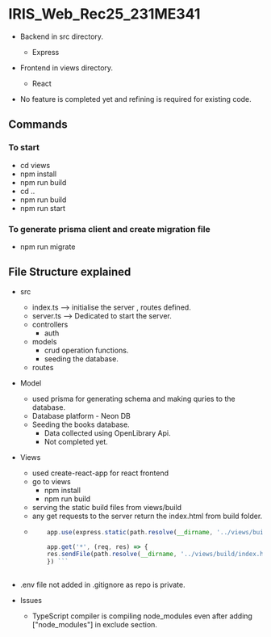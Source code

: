 # IRIS_Web_Rec25_231ME341 

- Backend in src directory.     
  - Express 
- Frontend in views directory.  
  - React 

- No feature is completed yet and refining is required for existing code.  

## Commands 

### To start 
- cd views
- npm install
- npm run build 
- cd .. 
- npm run build 
- npm run start 

### To generate prisma client and create migration file
- npm  run  migrate 
    

## File Structure explained 

- src 
  - index.ts --> initialise the server  , routes defined. 
  - server.ts --> Dedicated to start the server.
  - controllers 
     - auth 
  - models  
    - crud operation  functions.
    - seeding the database. 
  - routes 

- Model 
  - used prisma for generating schema and making quries to  the database.
  - Database platform  - Neon DB 
  - Seeding the books database. 
    - Data collected using OpenLibrary Api.
    - Not completed yet.  

- Views
  - used create-react-app for react frontend
  - go to views 
    - npm install  
    - npm run build 
  - serving the static  build files from  views/build  
  - any get requests to the server return the index.html from  build folder.
  - ``` javascript 
        app.use(express.static(path.resolve(__dirname, '../views/build')))

        app.get('*', (req, res) => {
        res.sendFile(path.resolve(__dirname, '../views/build/index.html'))
        }) ```
        
- .env file not added in .gitignore as repo is private. 

- Issues 
  - TypeScript compiler is compiling node_modules even  after adding ["node_modules"] in exclude section.
